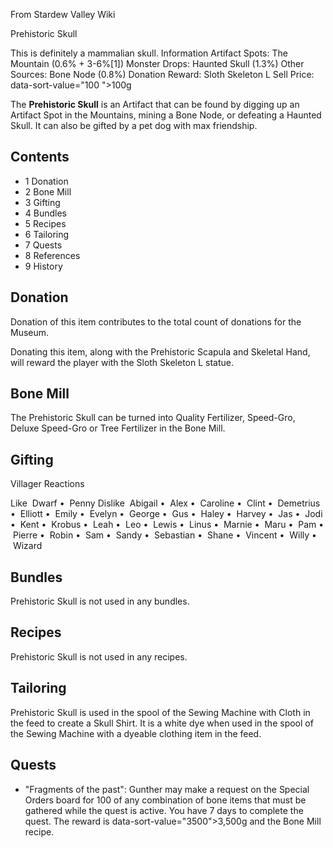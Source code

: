 From Stardew Valley Wiki

Prehistoric Skull

This is definitely a mammalian skull. Information Artifact Spots: The Mountain (0.6% + 3-6%\[1]) Monster Drops: Haunted Skull (1.3%) Other Sources: Bone Node (0.8%) Donation Reward: Sloth Skeleton L Sell Price: data-sort-value="100 "&gt;100g

The **Prehistoric Skull** is an Artifact that can be found by digging up an Artifact Spot in the Mountains, mining a Bone Node, or defeating a Haunted Skull. It can also be gifted by a pet dog with max friendship.

## Contents

- 1 Donation
- 2 Bone Mill
- 3 Gifting
- 4 Bundles
- 5 Recipes
- 6 Tailoring
- 7 Quests
- 8 References
- 9 History

## Donation

Donation of this item contributes to the total count of donations for the Museum.

Donating this item, along with the Prehistoric Scapula and Skeletal Hand, will reward the player with the Sloth Skeleton L statue.

## Bone Mill

The Prehistoric Skull can be turned into Quality Fertilizer, Speed-Gro, Deluxe Speed-Gro or Tree Fertilizer in the Bone Mill.

## Gifting

Villager Reactions

Like  Dwarf •  Penny Dislike  Abigail •  Alex •  Caroline •  Clint •  Demetrius •  Elliott •  Emily •  Evelyn •  George •  Gus •  Haley •  Harvey •  Jas •  Jodi •  Kent •  Krobus •  Leah •  Leo •  Lewis •  Linus •  Marnie •  Maru •  Pam •  Pierre •  Robin •  Sam •  Sandy •  Sebastian •  Shane •  Vincent •  Willy •  Wizard

## Bundles

Prehistoric Skull is not used in any bundles.

## Recipes

Prehistoric Skull is not used in any recipes.

## Tailoring

Prehistoric Skull is used in the spool of the Sewing Machine with Cloth in the feed to create a Skull Shirt. It is a white dye when used in the spool of the Sewing Machine with a dyeable clothing item in the feed.

## Quests

- "Fragments of the past": Gunther may make a request on the Special Orders board for 100 of any combination of bone items that must be gathered while the quest is active. You have 7 days to complete the quest. The reward is data-sort-value="3500"&gt;3,500g and the Bone Mill recipe.